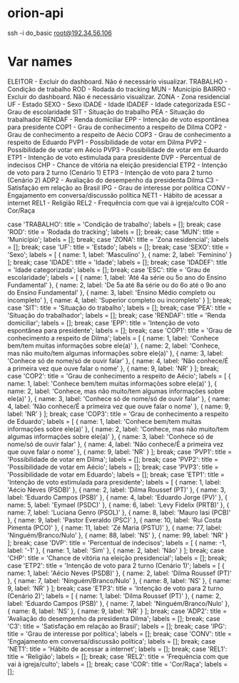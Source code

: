 orion-api
=========

ssh -i do_basic root@192.34.56.106

# Var names

ELEITOR - Excluir do dashboard. Não é necessário visualizar.
TRABALHO - Condição de trabalho
ROD - Rodada do tracking
MUN - Município
BAIRRO - Excluir do dashboard. Não é necessário visualizar.
ZONA - Zona residencial
UF - Estado
SEXO - Sexo
IDADE - Idade
IDADEF - Idade categorizada
ESC - Grau de escolaridade
SIT - Situação do trabalho
PEA - Situação do trabalhador
RENDAF - Renda domiciliar
EPP - Intenção de voto espontânea para presidente
COP1 - Grau de conhecimento a respeito de Dilma
COP2 - Grau de conhecimento a respeito de Aécio
COP3 - Grau de conhecimento a respeito de Eduardo
PVP1 - Possibilidade de votar em Dilma
PVP2 - Possibilidade de votar em Aécio
PVP3 - Possibilidade de votar em Eduardo
ETP1 - Intenção de voto estimulada para presidente
DVP - Percentual de indecisos
CHP - Chance de vitória na eleição presidencial
ETP2 - Intenção de voto para 2 turno (Cenário 1)
ETP3 - Intenção de voto para 2 turno (Cenário 2)
ADP2 - Avaliação do desempenho da presidenta Dilma
C3 - Satisfação em relação ao Brasil
IPG - Grau de interesse por política
CONV - Engajamento em conversa/discussão política
NET1 - Hábito de acessar a internet
REL1 - Religião
REL2 - Frequência com que vai à igreja/culto
COR - Cor/Raça



case 'TRABALHO':
    title = 'Condição de trabalho';
    labels = [];
    break;
case 'ROD':
    title = 'Rodada do tracking';
    labels = [];
    break;
case 'MUN':
    title = 'Município';
    labels = [];
    break;
case 'ZONA':
    title = 'Zona residencial';
    labels = [];
    break;
case 'UF':
    title = 'Estado';
    labels = [];
    break;
case 'SEXO':
    title = 'Sexo';
    labels = [ { name: 1, label: 'Masculino' }, { name: 2, label: 'Feminino' } ];
    break;
case 'IDADE':
    title = 'Idade';
    labels = [];
    break;
case 'IDADEF':
    title = 'Idade categorizada';
    labels = [];
    break;
case 'ESC':
    title = 'Grau de escolaridade';
    labels = [ { name: 1, label: 'Até 4a série ou 5o ano do Ensino Fundamental' },
  { name: 2, label: 'De 5a até 8a série ou do 6o até o 9o ano do Ensino Fundamental' },
  { name: 3, label: 'Ensino Médio completo ou incompleto' },
  { name: 4, label: 'Superior completo ou incompleto' } ];
  break;
case 'SIT':
    title = 'Situação do trabalho';
    labels = [];
    break;
case 'PEA':
    title = 'Situação do trabalhador';
    labels = [];
    break;
case 'RENDAF':
    title = 'Renda domiciliar';
    labels = [];
    break;
case 'EPP':
    title = 'Intenção de voto espontânea para presidente';
    labels = [];
    break;
case 'COP1':
    title = 'Grau de conhecimento a respeito de Dilma';
    labels = [
        { name: 1, label: 'Conhece bem/tem muitas informações sobre ele(a)' },
        { name: 2, label: 'Conhece, mas não muito/tem algumas informações sobre ele(a)' },
        { name: 3, label: 'Conhece só de nome/só de ouvir falar' },
        { name: 4, label: 'Não conhece/É a primeira vez que ouve falar o nome' },
        { name: 9, label: 'NR' }
      ];
      break;
case 'COP2':
    title = 'Grau de conhecimento a respeito de Aécio';
    labels = [
        { name: 1, label: 'Conhece bem/tem muitas informações sobre ele(a)' },
        { name: 2, label: 'Conhece, mas não muito/tem algumas informações sobre ele(a)' },
        { name: 3, label: 'Conhece só de nome/só de ouvir falar' },
        { name: 4, label: 'Não conhece/É a primeira vez que ouve falar o nome' },
        { name: 9, label: 'NR' }
      ];
      break;
case 'COP3':
    title = 'Grau de conhecimento a respeito de Eduardo';
    labels = [
        { name: 1, label: 'Conhece bem/tem muitas informações sobre ele(a)' },
        { name: 2, label: 'Conhece, mas não muito/tem algumas informações sobre ele(a)' },
        { name: 3, label: 'Conhece só de nome/só de ouvir falar' },
        { name: 4, label: 'Não conhece/É a primeira vez que ouve falar o nome' },
        { name: 9, label: 'NR' }
      ];
      break;
case 'PVP1':
    title = 'Possibilidade de votar em Dilma';
    labels = [];
    break;
case 'PVP2':
    title = 'Possibilidade de votar em Aécio';
    labels = [];
    break;
case 'PVP3':
    title = 'Possibilidade de votar em Eduardo';
    labels = [];
    break;
case 'ETP1':
    title = 'Intenção de voto estimulada para presidente';
    labels = [ { name: 1, label: 'Aécio Neves (PSDB)' },
  { name: 2, label: 'Dilma Roussef (PT)' },
  { name: 3, label: 'Eduardo Campos (PSB)' },
  { name: 4, label: 'Eduardo Jorge (PV)' },
  { name: 5, label: 'Eymael (PSDC)' },
  { name: 6, label: 'Levy Fidelix (PRTB)' },
  { name: 7, label: 'Luciana Genro (PSOL)' },
  { name: 8, label: 'Mauro Iasi (PCB)' },
  { name: 9, label: 'Pastor Everaldo (PSC)' },
  { name: 10, label: 'Rui Costa Pimenta (PCO)' },
  { name: 11, label: 'Zé Maria (PSTU)' },
  { name: 77, label: 'Ninguém/Branco/Nulo' },
  { name: 88, label: 'NS' },
  { name: 99, label: 'NR' } ];
  break;
case 'DVP':
    title = 'Percentual de indecisos';
    labels = [ { name: -1, label: '-1' },
  { name: 1, label: 'Sim' },
  { name: 2, label: 'Não' } ];
  break;
case 'CHP':
    title = 'Chance de vitória na eleição presidencial';
    labels = [];
    break;
case 'ETP2':
    title = 'Intenção de voto para 2 turno (Cenário 1)';
    labels = [ { name: 1, label: 'Aécio Neves (PSDB)' },
  { name: 2, label: 'Dilma Roussef (PT)' },
  { name: 7, label: 'Ninguém/Branco/Nulo' },
  { name: 8, label: 'NS' },
  { name: 9, label: 'NR' } ];
  break;
case 'ETP3':
    title = 'Intenção de voto para 2 turno (Cenário 2)';
    labels = [ { name: 1, label: 'Dilma Roussef (PT)' },
  { name: 2, label: 'Eduardo Campos (PSB)' },
  { name: 7, label: 'Ninguém/Branco/Nulo' },
  { name: 8, label: 'NS' },
  { name: 9, label: 'NR' } ];
  break;
case 'ADP2':
    title = 'Avaliação do desempenho da presidenta Dilma';
    labels = [];
    break;
case 'C3':
    title = 'Satisfação em relação ao Brasil';
    labels = [];
    break;
case 'IPG':
    title = 'Grau de interesse por política';
    labels = [];
    break;
case 'CONV':
    title = 'Engajamento em conversa/discussão política';
    labels = [];
    break;
case 'NET1':
    title = 'Hábito de acessar a internet';
    labels = [];
    break;
case 'REL1':
    title = 'Religião';
    labels = [];
    break;
case 'REL2':
    title = 'Frequência com que vai à igreja/culto';
    labels = [];
    break;
case 'COR':
    title = 'Cor/Raça';
    labels = [];